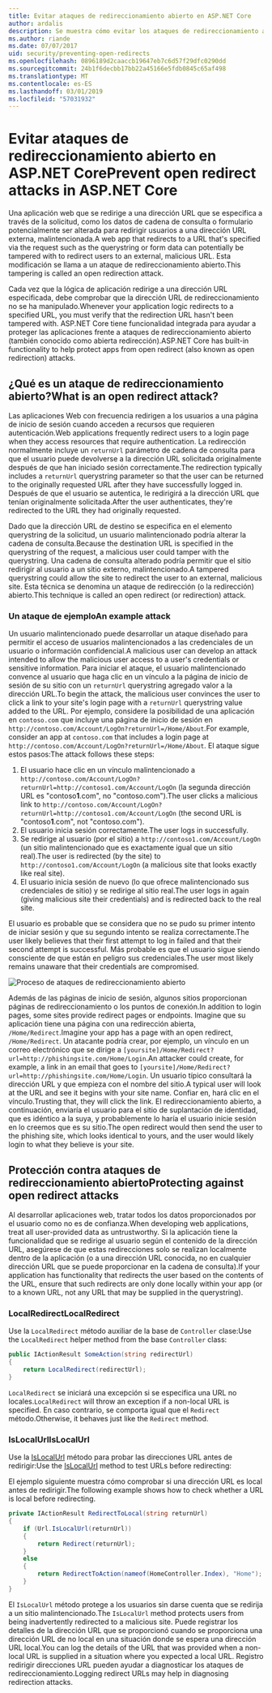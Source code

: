 ```yaml
---
title: Evitar ataques de redireccionamiento abierto en ASP.NET Core
author: ardalis
description: Se muestra cómo evitar los ataques de redireccionamiento abierto en una aplicación ASP.NET Core
ms.author: riande
ms.date: 07/07/2017
uid: security/preventing-open-redirects
ms.openlocfilehash: 0896189d2caaccb19647eb7c6d57f29dfc0290dd
ms.sourcegitcommit: 24b1f6decbb17bb22a45166e5fdb0845c65af498
ms.translationtype: MT
ms.contentlocale: es-ES
ms.lasthandoff: 03/01/2019
ms.locfileid: "57031932"
---
```

# <a name="prevent-open-redirect-attacks-in-aspnet-core"></a><span data-ttu-id="d1926-103">Evitar ataques de redireccionamiento abierto en ASP.NET Core</span><span class="sxs-lookup"><span data-stu-id="d1926-103">Prevent open redirect attacks in ASP.NET Core</span></span>

<span data-ttu-id="d1926-104">Una aplicación web que se redirige a una dirección URL que se especifica a través de la solicitud, como los datos de cadena de consulta o formulario potencialmente ser alterada para redirigir usuarios a una dirección URL externa, malintencionada.</span><span class="sxs-lookup"><span data-stu-id="d1926-104">A web app that redirects to a URL that's specified via the request such as the querystring or form data can potentially be tampered with to redirect users to an external, malicious URL.</span></span> <span data-ttu-id="d1926-105">Esta modificación se llama a un ataque de redireccionamiento abierto.</span><span class="sxs-lookup"><span data-stu-id="d1926-105">This tampering is called an open redirection attack.</span></span>

<span data-ttu-id="d1926-106">Cada vez que la lógica de aplicación redirige a una dirección URL especificada, debe comprobar que la dirección URL de redireccionamiento no se ha manipulado.</span><span class="sxs-lookup"><span data-stu-id="d1926-106">Whenever your application logic redirects to a specified URL, you must verify that the redirection URL hasn't been tampered with.</span></span> <span data-ttu-id="d1926-107">ASP.NET Core tiene funcionalidad integrada para ayudar a proteger las aplicaciones frente a ataques de redireccionamiento abierto (también conocido como abierta redirección).</span><span class="sxs-lookup"><span data-stu-id="d1926-107">ASP.NET Core has built-in functionality to help protect apps from open redirect (also known as open redirection) attacks.</span></span>

## <a name="what-is-an-open-redirect-attack"></a><span data-ttu-id="d1926-108">¿Qué es un ataque de redireccionamiento abierto?</span><span class="sxs-lookup"><span data-stu-id="d1926-108">What is an open redirect attack?</span></span>

<span data-ttu-id="d1926-109">Las aplicaciones Web con frecuencia redirigen a los usuarios a una página de inicio de sesión cuando acceden a recursos que requieren autenticación.</span><span class="sxs-lookup"><span data-stu-id="d1926-109">Web applications frequently redirect users to a login page when they access resources that require authentication.</span></span> <span data-ttu-id="d1926-110">La redirección normalmente incluye un `returnUrl` parámetro de cadena de consulta para que el usuario puede devolverse a la dirección URL solicitada originalmente después de que han iniciado sesión correctamente.</span><span class="sxs-lookup"><span data-stu-id="d1926-110">The redirection typically includes a `returnUrl` querystring parameter so that the user can be returned to the originally requested URL after they have successfully logged in.</span></span> <span data-ttu-id="d1926-111">Después de que el usuario se autentica, le redirigirá a la dirección URL que tenían originalmente solicitada.</span><span class="sxs-lookup"><span data-stu-id="d1926-111">After the user authenticates, they're redirected to the URL they had originally requested.</span></span>

<span data-ttu-id="d1926-112">Dado que la dirección URL de destino se especifica en el elemento querystring de la solicitud, un usuario malintencionado podría alterar la cadena de consulta.</span><span class="sxs-lookup"><span data-stu-id="d1926-112">Because the destination URL is specified in the querystring of the request, a malicious user could tamper with the querystring.</span></span> <span data-ttu-id="d1926-113">Una cadena de consulta alterado podría permitir que el sitio redirigir al usuario a un sitio externo, malintencionado.</span><span class="sxs-lookup"><span data-stu-id="d1926-113">A tampered querystring could allow the site to redirect the user to an external, malicious site.</span></span> <span data-ttu-id="d1926-114">Esta técnica se denomina un ataque de redirección (o la redirección) abierto.</span><span class="sxs-lookup"><span data-stu-id="d1926-114">This technique is called an open redirect (or redirection) attack.</span></span>

### <a name="an-example-attack"></a><span data-ttu-id="d1926-115">Un ataque de ejemplo</span><span class="sxs-lookup"><span data-stu-id="d1926-115">An example attack</span></span>

<span data-ttu-id="d1926-116">Un usuario malintencionado puede desarrollar un ataque diseñado para permitir el acceso de usuarios malintencionados a las credenciales de un usuario o información confidencial.</span><span class="sxs-lookup"><span data-stu-id="d1926-116">A malicious user can develop an attack intended to allow the malicious user access to a user's credentials or sensitive information.</span></span> <span data-ttu-id="d1926-117">Para iniciar el ataque, el usuario malintencionado convence al usuario que haga clic en un vínculo a la página de inicio de sesión de su sitio con un `returnUrl` querystring agregado valor a la dirección URL.</span><span class="sxs-lookup"><span data-stu-id="d1926-117">To begin the attack, the malicious user convinces the user to click a link to your site's login page with a `returnUrl` querystring value added to the URL.</span></span> <span data-ttu-id="d1926-118">Por ejemplo, considere la posibilidad de una aplicación en `contoso.com` que incluye una página de inicio de sesión en `http://contoso.com/Account/LogOn?returnUrl=/Home/About`.</span><span class="sxs-lookup"><span data-stu-id="d1926-118">For example, consider an app at `contoso.com` that includes a login page at `http://contoso.com/Account/LogOn?returnUrl=/Home/About`.</span></span> <span data-ttu-id="d1926-119">El ataque sigue estos pasos:</span><span class="sxs-lookup"><span data-stu-id="d1926-119">The attack follows these steps:</span></span>

1. <span data-ttu-id="d1926-120">El usuario hace clic en un vínculo malintencionado a `http://contoso.com/Account/LogOn?returnUrl=http://contoso1.com/Account/LogOn` (la segunda dirección URL es "contoso**1**.com", no "contoso.com").</span><span class="sxs-lookup"><span data-stu-id="d1926-120">The user clicks a malicious link to `http://contoso.com/Account/LogOn?returnUrl=http://contoso1.com/Account/LogOn` (the second URL is "contoso**1**.com", not "contoso.com").</span></span>
2. <span data-ttu-id="d1926-121">El usuario inicia sesión correctamente.</span><span class="sxs-lookup"><span data-stu-id="d1926-121">The user logs in successfully.</span></span>
3. <span data-ttu-id="d1926-122">Se redirige al usuario (por el sitio) a `http://contoso1.com/Account/LogOn` (un sitio malintencionado que es exactamente igual que un sitio real).</span><span class="sxs-lookup"><span data-stu-id="d1926-122">The user is redirected (by the site) to `http://contoso1.com/Account/LogOn` (a malicious site that looks exactly like real site).</span></span>
4. <span data-ttu-id="d1926-123">El usuario inicia sesión de nuevo (lo que ofrece malintencionado sus credenciales de sitio) y se redirige al sitio real.</span><span class="sxs-lookup"><span data-stu-id="d1926-123">The user logs in again (giving malicious site their credentials) and is redirected back to the real site.</span></span>

<span data-ttu-id="d1926-124">El usuario es probable que se considera que no se pudo su primer intento de iniciar sesión y que su segundo intento se realiza correctamente.</span><span class="sxs-lookup"><span data-stu-id="d1926-124">The user likely believes that their first attempt to log in failed and that their second attempt is successful.</span></span> <span data-ttu-id="d1926-125">Más probable es que el usuario sigue siendo consciente de que están en peligro sus credenciales.</span><span class="sxs-lookup"><span data-stu-id="d1926-125">The user most likely remains unaware that their credentials are compromised.</span></span>

![Proceso de ataques de redireccionamiento abierto](preventing-open-redirects/_static/open-redirection-attack-process.png)

<span data-ttu-id="d1926-127">Además de las páginas de inicio de sesión, algunos sitios proporcionan páginas de redireccionamiento o los puntos de conexión.</span><span class="sxs-lookup"><span data-stu-id="d1926-127">In addition to login pages, some sites provide redirect pages or endpoints.</span></span> <span data-ttu-id="d1926-128">Imagine que su aplicación tiene una página con una redirección abierta, `/Home/Redirect`.</span><span class="sxs-lookup"><span data-stu-id="d1926-128">Imagine your app has a page with an open redirect, `/Home/Redirect`.</span></span> <span data-ttu-id="d1926-129">Un atacante podría crear, por ejemplo, un vínculo en un correo electrónico que se dirige a `[yoursite]/Home/Redirect?url=http://phishingsite.com/Home/Login`.</span><span class="sxs-lookup"><span data-stu-id="d1926-129">An attacker could create, for example, a link in an email that goes to `[yoursite]/Home/Redirect?url=http://phishingsite.com/Home/Login`.</span></span> <span data-ttu-id="d1926-130">Un usuario típico consultará la dirección URL y que empieza con el nombre del sitio.</span><span class="sxs-lookup"><span data-stu-id="d1926-130">A typical user will look at the URL and see it begins with your site name.</span></span> <span data-ttu-id="d1926-131">Confiar en, hará clic en el vínculo.</span><span class="sxs-lookup"><span data-stu-id="d1926-131">Trusting that, they will click the link.</span></span> <span data-ttu-id="d1926-132">El redireccionamiento abierto, a continuación, enviaría el usuario para el sitio de suplantación de identidad, que es idéntico a la suya, y probablemente lo haría el usuario inicie sesión en lo creemos que es su sitio.</span><span class="sxs-lookup"><span data-stu-id="d1926-132">The open redirect would then send the user to the phishing site, which looks identical to yours, and the user would likely login to what they believe is your site.</span></span>

## <a name="protecting-against-open-redirect-attacks"></a><span data-ttu-id="d1926-133">Protección contra ataques de redireccionamiento abierto</span><span class="sxs-lookup"><span data-stu-id="d1926-133">Protecting against open redirect attacks</span></span>

<span data-ttu-id="d1926-134">Al desarrollar aplicaciones web, tratar todos los datos proporcionados por el usuario como no es de confianza.</span><span class="sxs-lookup"><span data-stu-id="d1926-134">When developing web applications, treat all user-provided data as untrustworthy.</span></span> <span data-ttu-id="d1926-135">Si la aplicación tiene la funcionalidad que se redirige al usuario según el contenido de la dirección URL, asegúrese de que estas redirecciones solo se realizan localmente dentro de la aplicación (o a una dirección URL conocida, no en cualquier dirección URL que se puede proporcionar en la cadena de consulta).</span><span class="sxs-lookup"><span data-stu-id="d1926-135">If your application has functionality that redirects the user based on the contents of the URL,  ensure that such redirects are only done locally within your app (or to a known URL, not any URL that may be supplied in the querystring).</span></span>

### <a name="localredirect"></a><span data-ttu-id="d1926-136">LocalRedirect</span><span class="sxs-lookup"><span data-stu-id="d1926-136">LocalRedirect</span></span>

<span data-ttu-id="d1926-137">Use la `LocalRedirect` método auxiliar de la base de `Controller` clase:</span><span class="sxs-lookup"><span data-stu-id="d1926-137">Use the `LocalRedirect` helper method from the base `Controller` class:</span></span>

```csharp
public IActionResult SomeAction(string redirectUrl)
{
    return LocalRedirect(redirectUrl);
}
```

<span data-ttu-id="d1926-138">`LocalRedirect` se iniciará una excepción si se especifica una URL no locales.</span><span class="sxs-lookup"><span data-stu-id="d1926-138">`LocalRedirect` will throw an exception if a non-local URL is specified.</span></span> <span data-ttu-id="d1926-139">En caso contrario, se comporta igual que el `Redirect` método.</span><span class="sxs-lookup"><span data-stu-id="d1926-139">Otherwise, it behaves just like the `Redirect` method.</span></span>

### <a name="islocalurl"></a><span data-ttu-id="d1926-140">IsLocalUrl</span><span class="sxs-lookup"><span data-stu-id="d1926-140">IsLocalUrl</span></span>

<span data-ttu-id="d1926-141">Use la [IsLocalUrl](/dotnet/api/Microsoft.AspNetCore.Mvc.IUrlHelper?view=aspnetcore-2.0#Microsoft_AspNetCore_Mvc_IUrlHelper_IsLocalUrl_System_String_) método para probar las direcciones URL antes de redirigir:</span><span class="sxs-lookup"><span data-stu-id="d1926-141">Use the [IsLocalUrl](/dotnet/api/Microsoft.AspNetCore.Mvc.IUrlHelper?view=aspnetcore-2.0#Microsoft_AspNetCore_Mvc_IUrlHelper_IsLocalUrl_System_String_) method to test URLs before redirecting:</span></span>

<span data-ttu-id="d1926-142">El ejemplo siguiente muestra cómo comprobar si una dirección URL es local antes de redirigir.</span><span class="sxs-lookup"><span data-stu-id="d1926-142">The following example shows how to check whether a URL is local before redirecting.</span></span>

```csharp
private IActionResult RedirectToLocal(string returnUrl)
{
    if (Url.IsLocalUrl(returnUrl))
    {
        return Redirect(returnUrl);
    }
    else
    {
        return RedirectToAction(nameof(HomeController.Index), "Home");
    }
}
```

<span data-ttu-id="d1926-143">El `IsLocalUrl` método protege a los usuarios sin darse cuenta que se redirija a un sitio malintencionado.</span><span class="sxs-lookup"><span data-stu-id="d1926-143">The `IsLocalUrl` method protects users from being inadvertently redirected to a malicious site.</span></span> <span data-ttu-id="d1926-144">Puede registrar los detalles de la dirección URL que se proporcionó cuando se proporciona una dirección URL de no local en una situación donde se espera una dirección URL local.</span><span class="sxs-lookup"><span data-stu-id="d1926-144">You can log the details of the URL that was provided when a non-local URL is supplied in a situation where you expected a local URL.</span></span> <span data-ttu-id="d1926-145">Registro redirigir direcciones URL pueden ayudar a diagnosticar los ataques de redireccionamiento.</span><span class="sxs-lookup"><span data-stu-id="d1926-145">Logging redirect URLs may help in diagnosing redirection attacks.</span></span>
